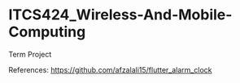 # ITCS424_Wireless-And-Mobile-Computing
Term Project

References:
https://github.com/afzalali15/flutter_alarm_clock
